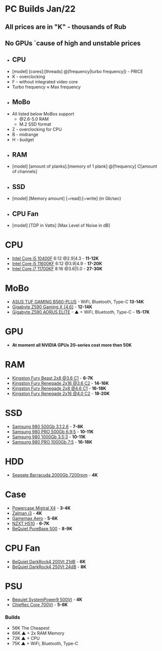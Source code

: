 # PC Builds Jan/22

## All prices are in "K" - thousands of Rub

## No GPUs `cause of high and unstable prices

- ## CPU
- [model] [cores]:[threads] @[frequency|turbo frequency]) - PRICE
- K - overclocking
- F - without integrated video core
- Turbo frequency ≈ Max frequency
- ## MoBo
- All listed below MoBos support
  - @2.6-5.0 RAM
  - M.2 SSD format
- Z - overclocking for CPU
- B - midrange
- H - budget
- ## RAM
- [model] [amount of planks]:[memory of 1 plank] @[frequency] C[amount of channels]
- ## SSD
- [model] [Memory amount] [~read]:[~write] (in Gb/sec)
- ## CPU Fan
- [model] [TDP in Vatts] [Max Level of Noise in dB]

<!--  -->

# CPU

- [Intel Core i5 10400F](https://hardprice.ru/354306-processor-intel-core-i5-10400f-oem-comet-lake-lga1200-cm8070104290716) 6:12 @2.9|4.3 - **11-12K**
- [Intel Core i5 11600KF](https://hardprice.ru/660634-processor-intel-core-i5-11600kf-oem-rocket-lake-lga1200-cm8070804491415) 6:12 @3.9|4.9 - **17-20К**
- [Intel Core i7 11700KF](https://hardprice.ru/660635-processor-intel-core-i5-11400f-oem-rocket-lake-lga1200-cm8070804497016) 8:16 @3.6|5.0 - **27-30K**

# MoBo

- [ASUS TUF GAMING B560-PLUS](https://hardprice.ru/385493-materinskaya-plata-asus-tuf-gaming-b560-plus-wifi-lga1200) - WiFi, Bluetooth, Type-C **13-14K**
- [Gigabyte Z590 Gaming X {4.6}](https://hardprice.ru/381075-materinskaya-plata-gigabyte-z590-gaming-x-lga1200) - **12-14K**
- [Gigabyte Z590 AORUS ELITE](https://hardprice.ru/381926-materinskaya-plata-gigabyte-z590-aorus-elite-ax-wifi-lga1200) - ▲ + WiFi, Bluetooth, Type-C - **15-17K**

# GPU

- **At moment all NVIDIA GPUs 20-series cost more then 50K**

# RAM

- [Kingston Fury Beast 2x8 @3.6 C1](https://www.e-katalog.ru/KINGSTON-FURY-KF436C17BBK2-16.htm) - **6-7K**
- [Kingston Fury Renegade 2x16 @3.6 C2](https://www.e-katalog.ru/KINGSTON-FURY-KF436C16RB1AK2-32.htm) - **14-16K**
- [Kingston Fury Renegade 2x8 @4.6 C1](https://www.e-katalog.ru/KINGSTON-FURY-KF446C19RBAK2-16.htm) - **16-18K**
- [Kingston Fury Renegade 2x16 @4.0 C2](https://www.e-katalog.ru/KINGSTON-FURY-KF440C19RB1K2-32.htm) - **18-20K**

# SSD

- [Samsung 980 500Gb 3.1:2.6](https://www.e-katalog.ru/SAMSUNG-MZ-V8V500BW.htm) - **7-8K**
- [Samsung 980 PRO 500Gb 6.9:5](https://www.e-katalog.ru/SAMSUNG-MZ-V8P500BW.htm) - **10-11K**
- [Samsung 980 1000Gb 3.5:3](https://www.e-katalog.ru/SAMSUNG-MZ-V8V1T0BW.htm) - **10-11K**
- [Samsung 980 PRO 1000Gb 7:5](https://www.e-katalog.ru/SAMSUNG-MZ-V8P1T0BW.htm) - **16-18K**

# HDD

- [Seagate Barracuda 2000Gb 7200rpm](https://hardprice.ru/290048-zhestkiy-disk-2tb-seagate-barracuda-st2000dm008) - **4K**

# Case

- [Powercase Mistral X4](https://www.e-katalog.ru/POWERCASE-MISTRAL-X4-MESH-LED.htm) - **3-4K**
- [Zalman i3](https://www.e-katalog.ru/ZALMAN-I3.htm) - **4K**
- [Gamemax Aero](https://www.e-katalog.ru/GAMEMAX-AERO.htm) - **5-6K**
- [NZXT H510](https://www.e-katalog.ru/NZXT-H510-CA-H510B-BR.htm) - **6-7K**
- [BeQuiet PureBase 500](https://www.e-katalog.ru/BE-QUIET-PURE-BASE-500-WINDOW-BGW34.htm) - **8-9K**

# CPU Fan

- [BeQuiet DarkRock4 200Vt 21dB](https://hardprice.ru/288194-kuler-be-quiet-dark-rock-4-bk021) - **6K**
- [BeQuiet DarkRock4 250Vt 24dB](https://hardprice.ru/660381-kuler-be-quiet-dark-rock-pro-4-bk022) - **8K**

# PSU

- [Bequiet SystemPower9 500Vt](https://www.e-katalog.ru/BE-QUIET-BN246.htm) - **4K**
- [Chieftec Core 700Vt](https://www.e-katalog.ru/CHIEFTEC-BBS-700S.htm) - **5-6K**

### Builds

- 56K The Cheapest
- 66K ▲ + 2x RAM Memory
- 72K ▲ + CPU
- 75K ▲ + WiFi, Bluetooth, Type-C
